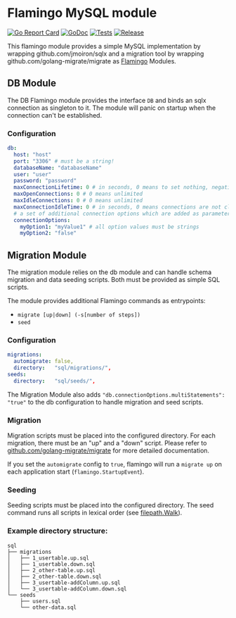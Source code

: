 # Flamingo MySQL module

[![Go Report Card](https://goreportcard.com/badge/github.com/tessig/flamingo-mysql)](https://goreportcard.com/report/github.com/tessig/flamingo-mysql)
[![GoDoc](https://godoc.org/github.com/tessig/flamingo-mysql?status.svg)](https://godoc.org/github.com/tessig/flamingo-mysql)
[![Tests](https://github.com/tessig/flamingo-mysql/actions/workflows/main.yml/badge.svg?branch=master)](https://github.com/tessig/flamingo-mysql/actions/workflows/main.yml?query=branch%3Amaster+workflow%3ATests)
[![Release](https://img.shields.io/github/release/tessig/flamingo-mysql?style=flat-square)](https://github.com/tessig/flamingo-mysql/releases)


This flamingo module provides a simple MySQL implementation by wrapping 
github.com/jmoiron/sqlx and a migration tool by wrapping github.com/golang-migrate/migrate 
as [Flamingo](https://www.flamingo.me/) Modules.

## DB Module

The DB Flamingo module provides the interface `DB` and binds an sqlx connection 
as singleton to it. The module will panic on startup when the connection can't be established.

### Configuration

```yaml
db:
  host: "host"
  port: "3306" # must be a string!
  databaseName: "databaseName"
  user: "user"
  password: "password"
  maxConnectionLifetime: 0 # in seconds, 0 means to set nothing, negative values mean unlimited
  maxOpenConnections: 0 # 0 means unlimited
  maxIdleConnections: 0 # 0 means unlimited
  maxConnectionIdleTime: 0 # in seconds, 0 means connections are not closed due to idle time
  # a set of additional connection options which are added as parameters to the DB URL
  connectionOptions: 
    myOption1: "myValue1" # all option values must be strings
    myOption2: "false"
```

## Migration Module

The migration module relies on the db module and can handle schema migration and data seeding scripts. Both must be
provided as simple SQL scripts.

The module provides additional Flamingo commands as entrypoints:

* `migrate [up|down] (-s[number of steps])`
* `seed`

### Configuration

```yaml
migrations:
  automigrate: false,
  directory:   "sql/migrations/",
seeds:
  directory:   "sql/seeds/",
```

The Migration Module also adds `"db.connectionOptions.multiStatements": "true"` to the db configuration 
to handle migration and seed scripts.

### Migration

Migration scripts must be placed into the configured directory. For each migration,
there must be an "up" and a "down" script. Please refer to [github.com/golang-migrate/migrate](https://github.com/golang-migrate/migrate)
for more detailed documentation.

If you set the `automigrate` config to `true`, flamingo will run a `migrate up` on each application start (`flamingo.StartupEvent`).

### Seeding

Seeding scripts must be placed into the configured directory. The seed command runs all
scripts in lexical order (see [filepath.Walk](https://godoc.org/path/filepath#Walk)).

### Example directory structure:

```
sql
├── migrations
│   ├── 1_usertable.up.sql
│   ├── 1_usertable.down.sql
│   ├── 2_other-table.up.sql
│   ├── 2_other-table.down.sql
│   ├── 3_usertable-addColumn.up.sql
│   └── 3_usertable-addColumn.down.sql
└── seeds
    ├── users.sql
    └── other-data.sql
```
